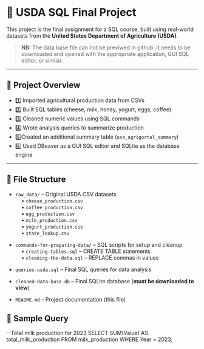 # 🧮 USDA SQL Final Project

This project is the final assignment for a SQL course, built using real-world datasets from the **United States Department of Agriculture (USDA)**. 
> **NB:** The data base file can not be previwed in github .It needs to be downloaded and opened with the appropriate application, GUI SQL editor, or similar.

---

## 📁 Project Overview

- 1️⃣ Imported agricultural production data from CSVs
- 2️⃣ Built SQL tables (cheese, milk, honey, yogurt, eggs, coffee)
- 3️⃣ Cleaned numeric values using SQL commands
- 4️⃣ Wrote analysis queries to summarize production
- 5️⃣Created an additional summary table (`usa_agrigortal_summary`)
- 6️⃣ Used DBeaver as a GUI SQL editor and SQLite as the database engine

---

## 📂 File Structure
- `raw_data/` – Original USDA CSV datasets  
  &nbsp;&nbsp;&nbsp;&nbsp;• `cheese_production.csv`  
  &nbsp;&nbsp;&nbsp;&nbsp;• `coffee_production.csv`  
  &nbsp;&nbsp;&nbsp;&nbsp;• `egg_production.csv`  
  &nbsp;&nbsp;&nbsp;&nbsp;• `milk_production.csv`  
  &nbsp;&nbsp;&nbsp;&nbsp;• `yogurt_production.csv`  
  &nbsp;&nbsp;&nbsp;&nbsp;• `state_lookup.csv`

- `commands-for-preparing-data/` – SQL scripts for setup and cleanup  
  &nbsp;&nbsp;&nbsp;&nbsp;• `creating-tables.sql` – CREATE TABLE statements  
  &nbsp;&nbsp;&nbsp;&nbsp;• `cleaning-the-data.sql` – REPLACE commas in values

- `queries-usda.sql` – Final SQL queries for data analysis  
- `cleaned-data-base.db` – Final SQLite database (**must be downloaded to view**)  
- `README.md` – Project documentation (this file)

## 🧪 Sample Query
--Total milk production for 2023
SELECT SUM(Value) AS total_milk_production
FROM milk_production
WHERE Year = 2023;
